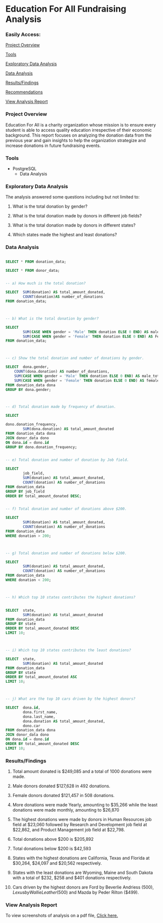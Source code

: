 # Education For All Fundraising Analysis

### Easily Access:
[Project Overview](project-overview)

[Tools](tools)

[Exploratory Data Analysis](exploratory-data-analysis)

[Data Analysis](data-analysis)

[Results/Findings](results/findings)

[Recommendations](recommendations)

[View Analysis Report](view-analysis-report)

### Project Overview

Education For All is a charity organization whose mission is to ensure every student is able to access quality education irrespective of their economic background. This report focuses on analyzing the donation data from the previous year and gain insights to help the organization strategize and increase donations in future fundraising events.

### Tools

- PostgreSQL
   - Data Analysis

### Exploratory Data Analysis

The analysis answered some questions including but not limited to:

1. What is the total donation by gender?

2. What is the total donation made by donors in different job fields?

3. What is the total donation made by donors in different states?

4. Which states made the highest and least donations?


### Data Analysis

```SQL

SELECT * FROM donation_data;

SELECT * FROM donor_data;


-- a) How much is the total donation?

SELECT  SUM(donation) AS total_amount_donated,
		COUNT(donation)AS number_of_donations
FROM donation_data;



-- b) What is the total donation by gender?

SELECT
		SUM(CASE WHEN gender = 'Male' THEN donation ELSE 0 END) AS male_total_donation,
		SUM(CASE WHEN gender = 'Female' THEN donation ELSE 0 END) AS Female_total_donation
FROM donation_data;



-- c) Show the total donation and number of donations by gender.

SELECT 	dona.gender,
	COUNT(dona.donation) AS number_of_donations,
	SUM(CASE WHEN gender = 'Male' THEN donation ELSE 0 END) AS male_total_donations,
	SUM(CASE WHEN gender = 'Female' THEN donation ELSE 0 END) AS female_total_donations
FROM donation_data dona
GROUP BY dona.gender;



-- d) Total donation made by frequency of donation.

SELECT

dono.donation_frequency,
		SUM(dona.donation) AS total_amount_donated
FROM donation_data dona
JOIN donor_data dono
ON dona.id = dono.id
GROUP BY dono.donation_frequency;


-- e) Total donation and number of donation by Job field.

SELECT
		job_field,
		SUM(donation) AS total_amount_donated,
		COUNT(donation) AS number_of_donations
FROM donation_data
GROUP BY job_field
ORDER BY total_amount_donated DESC;


-- f) Total donation and number of donations above $200.

SELECT
		SUM(donation) AS total_amount_donated,
		COUNT(donation) AS number_of_donations
FROM donation_data
WHERE donation > 200;



-- g) Total donation and number of donations below $200.

SELECT
		SUM(donation) AS total_amount_donated,
		COUNT(donation) AS number_of_donations
FROM donation_data
WHERE donation < 200;



-- h) Which top 10 states contributes the highest donations?


SELECT  state,
		SUM(donation) AS total_amount_donated
FROM donation_data
GROUP BY state
ORDER BY total_amount_donated DESC
LIMIT 10;



-- i) Which top 10 states contributes the least donations?

SELECT  state,
		SUM(donation) AS total_amount_donated
FROM donation_data
GROUP BY state
ORDER BY total_amount_donated ASC
LIMIT 10;



-- j) What are the top 10 cars driven by the highest donors?

SELECT  dona.id,
		dona.first_name,
		dona.last_name,
		dona.donation AS total_amount_donated,
		dono.car
FROM donation_data dona
JOIN donor_data dono
ON dona.id = dono.id
ORDER BY total_amount_donated DESC
LIMIT 10;

```


### Results/Findings

1. Total amount donated is $249,085 and a total of 1000 donations were made.

2. Male donors donated $127,628 in 492 donations.

3. Female donors donated $121,457 in 508 donations.

4. More donations were made Yearly, amounting to $35,266 while the least donations were made monthly, amounting to $26,870

5. The highest donations were made by donors in Human Resources job field at $23,060 followed by Research and Development job field at $22,862, and Product Management job field at $22,798.

6. Total donations above $200 is $205,892 

7. Total donations below  $200 is $42,593

8. States with the highest donations are California, Texas and Florida at $30,264, $24,097 and $20,562 respectively.

9. States with the least donations are Wyoming, Maine and South Dakota with a total of $232, $258 and $401 donations respectively.

10. Cars driven by the highest donors are Ford by Beverlie Andriess ($500), Lexus by Wallie Leather ($500) and Mazda by Peder Rilton ($499).


### View Analysis Report

To view screenshots of analysis on a pdf file, [Click here.]()
